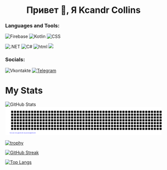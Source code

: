 <h1 align="center">Привет 👋, Я Kcandr Collins</h1>

### Languages and Tools:
![Firebase](https://img.shields.io/badge/-Firebase-orange?style=for-the-badge&logo=firebase&logoColor=F8C52C)
![Kotlin](https://img.shields.io/badge/-Kotlin-blue?style=for-the-badge&logo=kotlin&logoColor=purple)
![CSS](https://img.shields.io/badge/-Css-white?style=for-the-badge&logo=CSS&logoColor=Green)

![.NET](https://img.shields.io/badge/-.NET-purple?style=for-the-badge&logo=.NET&logoColor=white)
![C#](https://img.shields.io/badge/-C_Sharp-white?style=for-the-badge&logo=CSharp&logoColor=purple)
![html](https://img.shields.io/badge/-Html-E34F26?style=for-the-badge&logo=HTML&logoColor=#E34F26)
<img src="https://img.shields.io/badge/-Python-FFA500?style=for-the-badge&logo=python&logoColor=white">

### Socials:
![Vkontakte](https://img.shields.io/badge/-Vkontakte-090909?style=for-the-badge&logo=Vk&logoColor=4F7DB3)
[![Telegram](https://img.shields.io/badge/-Telegram-090909?style=for-the-badge&logo=telegram&logoColor=27A0D9)](https://t.me/nikolaev2710)
# My Stats

![GitHub Stats](https://github-readme-stats.vercel.app/api?username=SlavaNik16&theme=synthwave)
![GitHub Stats](gitartwork.svg)

[![trophy](https://github-profile-trophy.vercel.app/?username=SlavaNik16)](https://github.com/ryo-ma/github-profile-trophy)

[![GitHub Streak](https://github-readme-streak-stats.herokuapp.com/?user=SlavaNik16)](https://git.io/streak-stats)

[![Top Langs](https://github-readme-stats.vercel.app/api/top-langs/?username=SlavaNik16&layout=compact)](https://github.com/anuraghazra/github-readme-stats)
